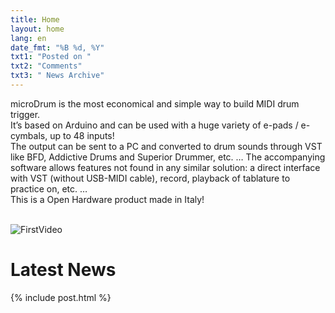 ```yaml
---
title: Home
layout: home
lang: en
date_fmt: "%B %d, %Y"
txt1: "Posted on "
txt2: "Comments"
txt3: " News Archive"
---
```

microDrum is the most economical and simple way to build MIDI drum trigger.<br>
It’s based on Arduino and can be used with a huge variety of e-pads / e-cymbals,
up to 48 inputs!<br>
The output can be sent to a PC and converted to drum sounds through VST like BFD,
Addictive Drums and Superior Drummer, etc. …
The accompanying software allows features not found in any similar solution: a
direct interface with VST (without USB-MIDI cable), record, playback of tablature
to practice on, etc. …<br>
This is a Open Hardware product made in Italy!<br><br>

<img src="/assets/img/FirstVideo.jpg" alt="FirstVideo" class="img-responsive">

# Latest News

{% include post.html %}
